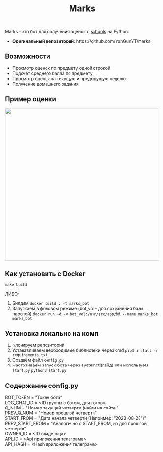 <h1 align="center">Marks</h1>
<br>

Marks - это бот для получения оценок с [schools](https://schools.by/) на Python.

 - **Оригинальный репозиторий**: https://github.com/IronGunYT/marks

Возможности
----------------------
- Просмотр оценок по предмету одной строкой
- Подсчёт среднего балла по предмету
- Просмотр оценок за текущую и предыдущую неделю
- Получение домашнего задания

Пример оценки
----------------------
<img src="https://i.ibb.co/G5PPY79/2bc52a58be.png" height=500>

Как установить с Docker
----------------------
`make build`

ЛИБО:
1. Билдим
`docker build . -t marks_bot`
2. Запускаем в фоновом режиме (bot_vol – для сохранения базы паролей)
`docker run -d -v bot_vol:/usr/src/app/bd --name marks_bot marks_bot`

Установка локально на комп
----------------------

 1. Клонируем репозиторий
 2. Устанавливаем необходимые библиотеки через cmd
`pip3 install -r requirements.txt`
 3. Создаём файл `config.py`
 4. Настраиваем запуск бота через systemctl([гайд](https://help.sprintbox.ru/perl-python-nodejs/python-telegram-bots#bot-launch)) или используем `start.py`
 `python3 start.py`

Содержание config.py
----------------------
BOT_TOKEN = "Токен бота"\
LOG_CHAT_ID = <ID группы с ботом, для логов>\
Q_NUM = "Номер текущей четверти (найти на сайте)"\
PREV_Q_NUM = "Номер прошлой четверти"\
START_FROM = "Дата начала четверти (Например: "2023-08-28")"\
PREV_START_FROM = "Аналогично с START_FROM, но для прошлой четверти"\
OWNER_ID = <ID владельца>\
API_ID = <Api приложения телеграма>\
API_HASH = <Hash приложения телеграма>



